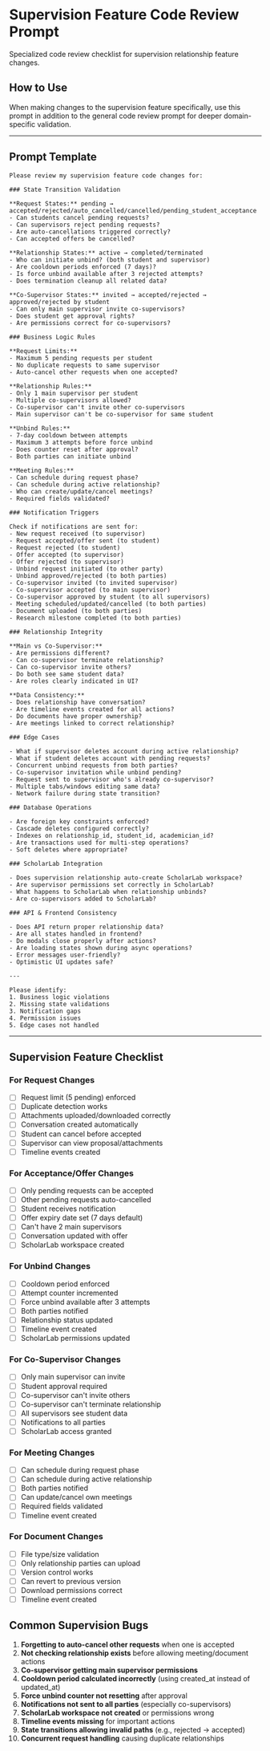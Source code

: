 # Supervision Feature Code Review Prompt

Specialized code review checklist for supervision relationship feature changes.

## How to Use

When making changes to the supervision feature specifically, use this prompt in addition to the general code review prompt for deeper domain-specific validation.

---

## Prompt Template

```
Please review my supervision feature code changes for:

### State Transition Validation

**Request States:** pending → accepted/rejected/auto_cancelled/cancelled/pending_student_acceptance
- Can students cancel pending requests?
- Can supervisors reject pending requests?
- Are auto-cancellations triggered correctly?
- Can accepted offers be cancelled?

**Relationship States:** active → completed/terminated
- Who can initiate unbind? (both student and supervisor)
- Are cooldown periods enforced (7 days)?
- Is force unbind available after 3 rejected attempts?
- Does termination cleanup all related data?

**Co-Supervisor States:** invited → accepted/rejected → approved/rejected by student
- Can only main supervisor invite co-supervisors?
- Does student get approval rights?
- Are permissions correct for co-supervisors?

### Business Logic Rules

**Request Limits:**
- Maximum 5 pending requests per student
- No duplicate requests to same supervisor
- Auto-cancel other requests when one accepted?

**Relationship Rules:**
- Only 1 main supervisor per student
- Multiple co-supervisors allowed?
- Co-supervisor can't invite other co-supervisors
- Main supervisor can't be co-supervisor for same student

**Unbind Rules:**
- 7-day cooldown between attempts
- Maximum 3 attempts before force unbind
- Does counter reset after approval?
- Both parties can initiate unbind

**Meeting Rules:**
- Can schedule during request phase?
- Can schedule during active relationship?
- Who can create/update/cancel meetings?
- Required fields validated?

### Notification Triggers

Check if notifications are sent for:
- New request received (to supervisor)
- Request accepted/offer sent (to student)
- Request rejected (to student)
- Offer accepted (to supervisor)
- Offer rejected (to supervisor)
- Unbind request initiated (to other party)
- Unbind approved/rejected (to both parties)
- Co-supervisor invited (to invited supervisor)
- Co-supervisor accepted (to main supervisor)
- Co-supervisor approved by student (to all supervisors)
- Meeting scheduled/updated/cancelled (to both parties)
- Document uploaded (to both parties)
- Research milestone completed (to both parties)

### Relationship Integrity

**Main vs Co-Supervisor:**
- Are permissions different?
- Can co-supervisor terminate relationship?
- Can co-supervisor invite others?
- Do both see same student data?
- Are roles clearly indicated in UI?

**Data Consistency:**
- Does relationship have conversation?
- Are timeline events created for all actions?
- Do documents have proper ownership?
- Are meetings linked to correct relationship?

### Edge Cases

- What if supervisor deletes account during active relationship?
- What if student deletes account with pending requests?
- Concurrent unbind requests from both parties?
- Co-supervisor invitation while unbind pending?
- Request sent to supervisor who's already co-supervisor?
- Multiple tabs/windows editing same data?
- Network failure during state transition?

### Database Operations

- Are foreign key constraints enforced?
- Cascade deletes configured correctly?
- Indexes on relationship_id, student_id, academician_id?
- Are transactions used for multi-step operations?
- Soft deletes where appropriate?

### ScholarLab Integration

- Does supervision relationship auto-create ScholarLab workspace?
- Are supervisor permissions set correctly in ScholarLab?
- What happens to ScholarLab when relationship unbinds?
- Are co-supervisors added to ScholarLab?

### API & Frontend Consistency

- Does API return proper relationship data?
- Are all states handled in frontend?
- Do modals close properly after actions?
- Are loading states shown during async operations?
- Error messages user-friendly?
- Optimistic UI updates safe?

---

Please identify:
1. Business logic violations
2. Missing state validations
3. Notification gaps
4. Permission issues
5. Edge cases not handled
```

---

## Supervision Feature Checklist

### For Request Changes
- [ ] Request limit (5 pending) enforced
- [ ] Duplicate detection works
- [ ] Attachments uploaded/downloaded correctly
- [ ] Conversation created automatically
- [ ] Student can cancel before accepted
- [ ] Supervisor can view proposal/attachments
- [ ] Timeline events created

### For Acceptance/Offer Changes
- [ ] Only pending requests can be accepted
- [ ] Other pending requests auto-cancelled
- [ ] Student receives notification
- [ ] Offer expiry date set (7 days default)
- [ ] Can't have 2 main supervisors
- [ ] Conversation updated with offer
- [ ] ScholarLab workspace created

### For Unbind Changes
- [ ] Cooldown period enforced
- [ ] Attempt counter incremented
- [ ] Force unbind available after 3 attempts
- [ ] Both parties notified
- [ ] Relationship status updated
- [ ] Timeline event created
- [ ] ScholarLab permissions updated

### For Co-Supervisor Changes
- [ ] Only main supervisor can invite
- [ ] Student approval required
- [ ] Co-supervisor can't invite others
- [ ] Co-supervisor can't terminate relationship
- [ ] All supervisors see student data
- [ ] Notifications to all parties
- [ ] ScholarLab access granted

### For Meeting Changes
- [ ] Can schedule during request phase
- [ ] Can schedule during active relationship
- [ ] Both parties notified
- [ ] Can update/cancel own meetings
- [ ] Required fields validated
- [ ] Timeline event created

### For Document Changes
- [ ] File type/size validation
- [ ] Only relationship parties can upload
- [ ] Version control works
- [ ] Can revert to previous version
- [ ] Download permissions correct
- [ ] Timeline event created

## Common Supervision Bugs

1. **Forgetting to auto-cancel other requests** when one is accepted
2. **Not checking relationship exists** before allowing meeting/document actions
3. **Co-supervisor getting main supervisor permissions** 
4. **Cooldown period calculated incorrectly** (using created_at instead of updated_at)
5. **Force unbind counter not resetting** after approval
6. **Notifications not sent to all parties** (especially co-supervisors)
7. **ScholarLab workspace not created** or permissions wrong
8. **Timeline events missing** for important actions
9. **State transitions allowing invalid paths** (e.g., rejected → accepted)
10. **Concurrent request handling** causing duplicate relationships

